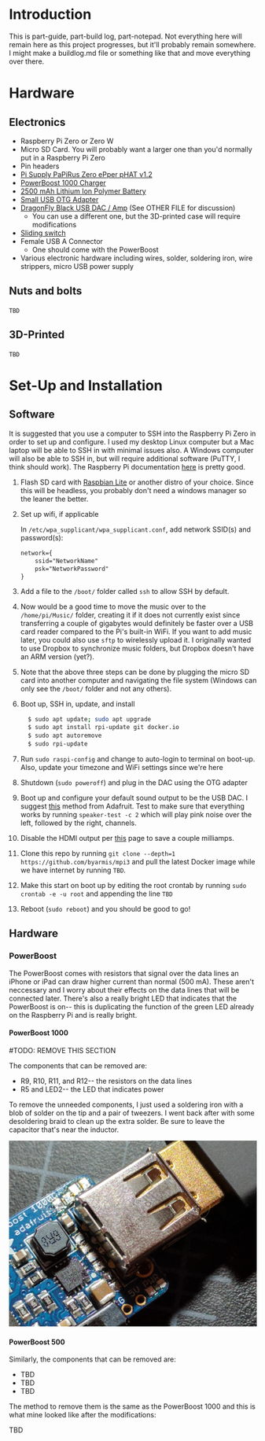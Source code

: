 # Introduction

This is part-guide, part-build log, part-notepad.
Not everything here will remain here as this project progresses, but it'll probably remain somewhere.
I might make a buildlog.md file or something like that and move everything over there.

# Hardware
## Electronics

* Raspberry Pi Zero or Zero W
* Micro SD Card.
You will probably want a larger one than you'd normally put in a Raspberry Pi Zero
* Pin headers
* [Pi Supply PaPiRus Zero ePper pHAT v1.2](https://www.adafruit.com/product/3335)
* [PowerBoost 1000 Charger](https://www.adafruit.com/product/2465)
* [2500 mAh Lithium Ion Polymer Battery](https://www.adafruit.com/product/328) 
* [Small USB OTG Adapter](https://www.adafruit.com/product/2910)
* [DragonFly Black USB DAC / Amp](https://www.amazon.com/AudioQuest-DragonFly-Black-Headphone-Amplifier/dp/B01DP5JHHI/ref=sr_1_3/134-4811355-5992615?ie=UTF8&qid=1503088617&sr=8-3&keywords=dragonfly+black) (See OTHER FILE for discussion)
  * You can use a different one, but the 3D-printed case will require modifications
* [Sliding switch](https://www.adafruit.com/product/805)
* Female USB A Connector
  * One should come with the PowerBoost
* Various electronic hardware including wires, solder, soldering iron, wire strippers, micro USB power supply

## Nuts and bolts

`TBD`

## 3D-Printed

`TBD`

# Set-Up and Installation

## Software

It is suggested that you use a computer to SSH into the Raspberry Pi Zero in order to set up and configure.
I used my desktop Linux computer but a Mac laptop will be able to SSH in with minimal issues also.
A Windows computer will also be able to SSH in, but will require additional software (PuTTY, I think should work).
The Raspberry Pi documentation [here](https://www.raspberrypi.org/documentation/remote-access/ssh/) is pretty good.

1. Flash SD card with [Raspbian Lite](https://www.raspberrypi.org/downloads/raspbian/) or another distro of your choice.
Since this will be headless, you probably don't need a windows manager so the leaner the better.
2. Set up wifi, if applicable
    
    In `/etc/wpa_supplicant/wpa_supplicant.conf`, add network SSID(s) and password(s):
    
    ```
    network={
        ssid="NetworkName"
        psk="NetworkPassword"
    }
    ```
    
3. Add a file to the `/boot/` folder called `ssh` to allow SSH by default.
4. Now would be a good time to move the music over to the `/home/pi/Music/` folder, creating it if it does not currently exist since transferring a couple of gigabytes would definitely be faster over a USB card reader compared to the Pi's built-in WiFi.
If you want to add music later, you could also use `sftp` to wirelessly upload it.
I originally wanted to use Dropbox to synchronize music folders, but Dropbox doesn't have an ARM version (yet?).
5. Note that the above three steps can be done by plugging the micro SD card into another computer and navigating the file system (Windows can only see the `/boot/` folder and not any others).
6. Boot up, SSH in, update, and install
    ```bash
      $ sudo apt update; sudo apt upgrade
      $ sudo apt install rpi-update git docker.io
      $ sudo apt autoremove
      $ sudo rpi-update
    ```
7. Run `sudo raspi-config` and change to auto-login to terminal on boot-up.
Also, update your timezone and WiFi settings since we're here
8. Shutdown (`sudo poweroff`) and plug in the DAC using the OTG adapter
9. Boot up and configure your default sound output to be the USB DAC.
I suggest [this](https://learn.adafruit.com/usb-audio-cards-with-a-raspberry-pi?view=all#raspbian-stretch-updating-alsa-options-7-1) method from Adafruit.
Test to make sure that everything works by running `speaker-test -c 2` which will play pink noise over the left, followed by the right, channels.
10. Disable the HDMI output per [this](https://www.jeffgeerling.com/blogs/jeff-geerling/raspberry-pi-zero-conserve-energy) page to save a couple milliamps.
11. Clone this repo by running `git clone --depth=1 https://github.com/byarmis/mpi3` and pull the latest Docker image while we have internet by running `TBD`.
12. Make this start on boot up by editing the root crontab by running `sudo crontab -e -u root` and appending the line `TBD`
13. Reboot (`sudo reboot`) and you should be good to go!

## Hardware

### PowerBoost 

The PowerBoost comes with resistors that signal over the data lines an iPhone or iPad can draw higher current than normal (500 mA).
These aren't neccessary and I worry about their effects on the data lines that will be connected later.
There's also a really bright LED that indicates that the PowerBoost is on-- this is duplicating the function of the green LED already on the Raspberry Pi and is really bright.

#### PowerBoost 1000
#TODO: REMOVE THIS SECTION

The components that can be removed are:

* R9, R10, R11, and R12-- the resistors on the data lines
* R5 and LED2-- the LED that indicates power

To remove the unneeded components, I just used a soldering iron with a blob of solder on the tip and a pair of tweezers.
I went back after with some desoldering braid to clean up the extra solder.
Be sure to leave the capacitor that's near the inductor.

![PowerBoost 1000 without components](mpi3/static/imgs/powerboost1k_no_components.jpg)

#### PowerBoost 500
Similarly, the components that can be removed are:

* TBD
* TBD
* TBD

The method to remove them is the same as the PowerBoost 1000 and this is what mine looked like after the modifications:

TBD
